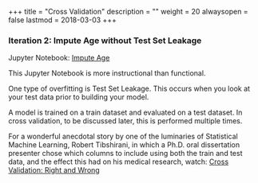 +++
title = "Cross Validation"
description = ""
weight = 20
alwaysopen = false
lastmod = 2018-03-03
+++

### Iteration 2: Impute Age without Test Set Leakage

Jupyter Notebook: [Impute Age](http://nbviewer.jupyter.org/github/sdiehl28/tutorial-jupyter-notebooks/blob/master/projects/Titanic01.ipynb)

This Jupyter Notebook is more instructional than functional.

One type of overfitting is Test Set Leakage.  This occurs when you look at your test data prior to building your model.

A model is trained on a train dataset and evaluated on a test dataset.  In cross validation, to be discussed later, this is performed multiple times.

For a wonderful anecdotal story by one of the luminaries of Statistical Machine Learning, Robert Tibshirani, in which a Ph.D. oral dissertation presenter chose which columns to include using both the train and test data, and the effect this had on his medical research, watch: [Cross Validation: Right and Wrong](https://www.youtube.com/watch?v=S06JpVoNaA0&list=PL5-da3qGB5IA6E6ZNXu7dp89_uv8yocmf)



